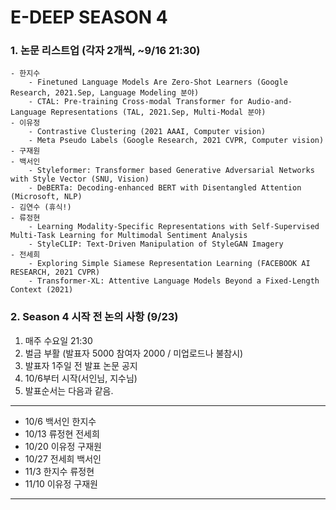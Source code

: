 # E-DEEP SEASON 4

### 1. 논문 리스트업 (각자 2개씩, ~9/16 21:30)
    - 한지수
        - Finetuned Language Models Are Zero-Shot Learners (Google Research, 2021.Sep, Language Modeling 분야) 
        - CTAL: Pre-training Cross-modal Transformer for Audio-and-Language Representations (TAL, 2021.Sep, Multi-Modal 분야)
    - 이유정
        - Contrastive Clustering (2021 AAAI, Computer vision)
        - Meta Pseudo Labels (Google Research, 2021 CVPR, Computer vision)
    - 구재원
    - 백서인
        - Styleformer: Transformer based Generative Adversarial Networks with Style Vector (SNU, Vision)
        - DeBERTa: Decoding-enhanced BERT with Disentangled Attention (Microsoft, NLP)
    - 김연수 (휴식!)
    - 류정현
        - Learning Modality-Specific Representations with Self-Supervised Multi-Task Learning for Multimodal Sentiment Analysis
        - StyleCLIP: Text-Driven Manipulation of StyleGAN Imagery
    - 전세희
        - Exploring Simple Siamese Representation Learning (FACEBOOK AI RESEARCH, 2021 CVPR)
        - Transformer-XL: Attentive Language Models Beyond a Fixed-Length Context (2021)


### 2. Season 4 시작 전 논의 사항 (9/23)

1. 매주 수요일 21:30
2. 벌금 부활 (발표자 5000 참여자 2000 / 미업로드나 불참시)
3. 발표자 1주일 전 발표 논문 공지
4. 10/6부터 시작(서인님, 지수님)
5. 발표순서는 다음과 같음.
-----------------------
- 10/6 백서인 한지수
- 10/13 류정현 전세희
- 10/20 이유정 구재원 
- 10/27 전세희 백서인
- 11/3 한지수 류정현
- 11/10 이유정 구재원
-----------------------
